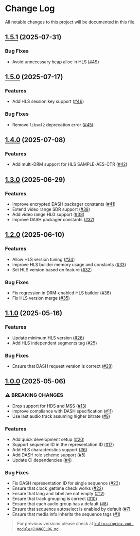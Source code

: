 # Change Log

All notable changes to this project will be documented in this file.

## [1.5.1](https://github.com/diogoazevedos/nginx-vod-module/compare/v1.5.0...v1.5.1) (2025-07-31)

### Bug Fixes

- Avoid unnecessary heap alloc in HLS ([#49](https://github.com/diogoazevedos/nginx-vod-module/pull/49))

## [1.5.0](https://github.com/diogoazevedos/nginx-vod-module/compare/v1.4.0...v1.5.0) (2025-07-17)

### Features

- Add HLS session key support ([#46](https://github.com/diogoazevedos/nginx-vod-module/pull/46))

### Bug Fixes

- Remove `libxml2` deprecation error ([#45](https://github.com/diogoazevedos/nginx-vod-module/pull/45))

## [1.4.0](https://github.com/diogoazevedos/nginx-vod-module/compare/v1.3.0...v1.4.0) (2025-07-08)

### Features

- Add multi-DRM support for HLS SAMPLE-AES-CTR ([#42](https://github.com/diogoazevedos/nginx-vod-module/pull/42))

## [1.3.0](https://github.com/diogoazevedos/nginx-vod-module/compare/v1.2.0...v1.3.0) (2025-06-29)

### Features

- Improve encrypted DASH packager constants ([#41](https://github.com/diogoazevedos/nginx-vod-module/pull/41))
- Extend video range SDR support ([#39](https://github.com/diogoazevedos/nginx-vod-module/pull/39))
- Add video range HLG support ([#38](https://github.com/diogoazevedos/nginx-vod-module/pull/38))
- Improve DASH packager constants ([#37](https://github.com/diogoazevedos/nginx-vod-module/pull/37))

## [1.2.0](https://github.com/diogoazevedos/nginx-vod-module/compare/v1.1.0...v1.2.0) (2025-06-10)

### Features

- Allow HLS version tuning ([#34](https://github.com/diogoazevedos/nginx-vod-module/pull/34))
- Improve HLS builder memory usage and constants ([#33](https://github.com/diogoazevedos/nginx-vod-module/pull/33))
- Set HLS version based on feature ([#32](https://github.com/diogoazevedos/nginx-vod-module/pull/32))

### Bug Fixes

- Fix regression in DRM-enabled HLS builder ([#36](https://github.com/diogoazevedos/nginx-vod-module/pull/36))
- Fix HLS version merge ([#35](https://github.com/diogoazevedos/nginx-vod-module/pull/35))

## [1.1.0](https://github.com/diogoazevedos/nginx-vod-module/compare/v1.0.0...v1.1.0) (2025-05-16)

### Features

- Update minimum HLS version ([#26](https://github.com/diogoazevedos/nginx-vod-module/pull/26))
- Add HLS independent segments tag ([#25](https://github.com/diogoazevedos/nginx-vod-module/pull/25))

### Bug Fixes

- Ensure that DASH request version is correct ([#28](https://github.com/diogoazevedos/nginx-vod-module/pull/28))

## [1.0.0](https://github.com/diogoazevedos/nginx-vod-module/compare/26f06877b0f2a2336e59cda93a3de18d7b23a3e2...v1.0.0) (2025-05-06)

### ⚠ BREAKING CHANGES

- Drop support for HDS and MSS ([#13](https://github.com/diogoazevedos/nginx-vod-module/pull/13))
- Improve compliance with DASH specification ([#11](https://github.com/diogoazevedos/nginx-vod-module/pull/11))
- Use last audio track assuming higher bitrate ([#9](https://github.com/diogoazevedos/nginx-vod-module/pull/9))

### Features

- Add quick development setup ([#20](https://github.com/diogoazevedos/nginx-vod-module/pull/20))
- Support sequence ID in the representation ID ([#17](https://github.com/diogoazevedos/nginx-vod-module/pull/17))
- Add HLS characteristics support ([#6](https://github.com/diogoazevedos/nginx-vod-module/pull/6))
- Add DASH role scheme support ([#5](https://github.com/diogoazevedos/nginx-vod-module/pull/5))
- Update CI dependencies ([#4](https://github.com/diogoazevedos/nginx-vod-module/pull/4))

### Bug Fixes

- Fix DASH representation ID for single sequence ([#23](https://github.com/diogoazevedos/nginx-vod-module/pull/23))
- Ensure that clock_gettime check works ([#22](https://github.com/diogoazevedos/nginx-vod-module/pull/22))
- Ensure that lang and label are not empty ([#12](https://github.com/diogoazevedos/nginx-vod-module/pull/12))
- Ensure that track grouping is correct ([#10](https://github.com/diogoazevedos/nginx-vod-module/pull/10))
- Ensure that each audio group has a default ([#8](https://github.com/diogoazevedos/nginx-vod-module/pull/8))
- Ensure that sequence autoselect is enabled by default ([#7](https://github.com/diogoazevedos/nginx-vod-module/pull/7))
- Ensure that media info inherits the sequence tags ([#1](https://github.com/diogoazevedos/nginx-vod-module/pull/1))

> For previous versions please check at
[`kaltura/nginx-vod-module/CHANGELOG.md`](https://github.com/kaltura/nginx-vod-module/blob/26f06877b0f2a2336e59cda93a3de18d7b23a3e2/CHANGELOG.md).
